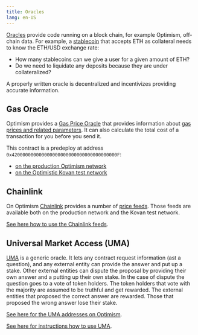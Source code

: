 ```yaml
---
title: Oracles 
lang: en-US
---
```



[Oracles](https://ethereum.org/en/developers/docs/oracles/) provide code running on a block chain, for example Optimism, off-chain data.
For example, a [stablecoin](https://ethereum.org/en/stablecoins/) that accepts ETH as collateral needs to know the ETH/USD exchange rate:

- How many stablecoins can we give a user for a given amount of ETH?
- Do we need to liquidate any deposits because they are under collateralized?

A properly written oracle is decentralized and incentivizes providing accurate information.

## Gas Oracle

Optimism provides a [Gas Price Oracle](https://github.com/ethereum-optimism/optimism/blob/develop/packages/contracts/contracts/L2/predeploys/OVM_GasPriceOracle.sol) that provides information about [gas prices and related parameters](../developers/build/transaction-fees.md).
It can also calculate the total cost of a transaction for you before you send it.

This contract is a predeploy at address `0x420000000000000000000000000000000000000F`:

- [on the production Optimism network](https://optimistic.etherscan.io/address/0x420000000000000000000000000000000000000F#readContract)
- [on the Optimistic Kovan test network](https://kovan-optimistic.etherscan.io/address/0x420000000000000000000000000000000000000F#readContract)

## Chainlink

On Optimism [Chainlink](https://chain.link/) provides a number of [price feeds](https://docs.chain.link/docs/optimism-price-feeds/).
Those feeds are available both on the production network and the Kovan test network.

[See here how to use the Chainlink feeds](https://docs.chain.link/docs/get-the-latest-price/).

## Universal Market Access (UMA)

[UMA](https://umaproject.org/) is a generic oracle.
It lets any contract request information (ast a question), and any external entity can provide the answer and put up a stake.
Other external entities can dispute the proposal by providing their own answer and a putting up their own stake.
In the case of dispute the question goes to a vote of token holders.
The token holders that vote with the majority are assumed to be truthful and get rewarded.
The external entities that proposed the correct answer are rewarded.
Those that proposed the wrong answer lose their stake.

[See here for the UMA addresses on Optimism](https://github.com/UMAprotocol/protocol/blob/master/packages/core/networks/10.json). 

[See here for instructions how to use UMA](https://docs.umaproject.org/build-walkthrough/build-process).
